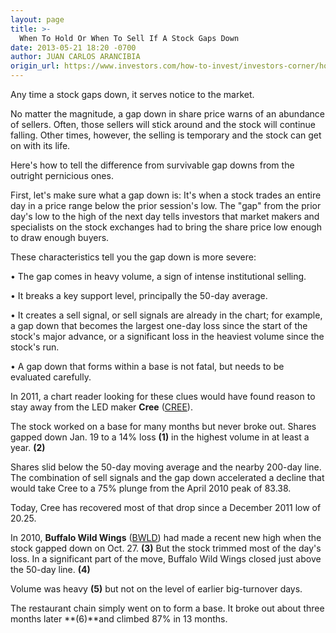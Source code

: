 ```yaml
---
layout: page
title: >-
  When To Hold Or When To Sell If A Stock Gaps Down
date: 2013-05-21 18:20 -0700
author: JUAN CARLOS ARANCIBIA
origin_url: https://www.investors.com/how-to-invest/investors-corner/how-to-deal-with-stock-gap-downs/
---
```


Any time a stock gaps down, it serves notice to the market.

No matter the magnitude, a gap down in share price warns of an abundance of sellers. Often, those sellers will stick around and the stock will continue falling. Other times, however, the selling is temporary and the stock can get on with its life.

Here's how to tell the difference from survivable gap downs from the outright pernicious ones.

First, let's make sure what a gap down is: It's when a stock trades an entire day in a price range below the prior session's low. The "gap" from the prior day's low to the high of the next day tells investors that market makers and specialists on the stock exchanges had to bring the share price low enough to draw enough buyers.

These characteristics tell you the gap down is more severe:

• The gap comes in heavy volume, a sign of intense institutional selling.

• It breaks a key support level, principally the 50-day average.

• It creates a sell signal, or sell signals are already in the chart; for example, a gap down that becomes the largest one-day loss since the start of the stock's major advance, or a significant loss in the heaviest volume since the stock's run.

• A gap down that forms within a base is not fatal, but needs to be evaluated carefully.

In 2011, a chart reader looking for these clues would have found reason to stay away from the LED maker **Cree** ([CREE](https://research.investors.com/quote.aspx?symbol=CREE)).

The stock worked on a base for many months but never broke out. Shares gapped down Jan. 19 to a 14% loss **(1)** in the highest volume in at least a year. **(2)**

Shares slid below the 50-day moving average and the nearby 200-day line. The combination of sell signals and the gap down accelerated a decline that would take Cree to a 75% plunge from the April 2010 peak of 83.38.

Today, Cree has recovered most of that drop since a December 2011 low of 20.25.

In 2010, **Buffalo Wild Wings** ([BWLD](https://research.investors.com/quote.aspx?symbol=BWLD)) had made a recent new high when the stock gapped down on Oct. 27. **(3)** But the stock trimmed most of the day's loss. In a significant part of the move, Buffalo Wild Wings closed just above the 50-day line. **(4)**

Volume was heavy **(5)** but not on the level of earlier big-turnover days.

The restaurant chain simply went on to form a base. It broke out about three months later **(6)**and climbed 87% in 13 months.
